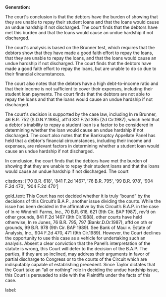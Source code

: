 **Generation:**

 

<answer>
The court's conclusion is that the debtors have the burden of showing that they are unable to repay their student loans and that the loans would cause an undue hardship if not discharged. The court finds that the debtors have met this burden and that the loans would cause an undue hardship if not discharged.

The court's analysis is based on the Brunner test, which requires that the debtors show that they have made a good faith effort to repay the loans, that they are unable to repay the loans, and that the loans would cause an undue hardship if not discharged. The court finds that the debtors have made a good faith effort to repay the loans, but are unable to do so due to their financial circumstances.

The court also notes that the debtors have a high debt-to-income ratio and that their income is not sufficient to cover their expenses, including their student loan payments. The court finds that the debtors are not able to repay the loans and that the loans would cause an undue hardship if not discharged.

The court's decision is supported by the case law, including In re Brunner, 46 B.R. 752 (S.D.N.Y.1985), aff'd 831 F.2d 395 (2d Cir.1987), which held that a debtor's inability to repay a student loan is a factor to be considered in determining whether the loan would cause an undue hardship if not discharged. The court also notes that the Bankruptcy Appellate Panel has held that a debtor's financial circumstances, including their income and expenses, are relevant factors in determining whether a student loan would cause an undue hardship if not discharged.

In conclusion, the court finds that the debtors have met the burden of showing that they are unable to repay their student loans and that the loans would cause an undue hardship if not discharged. The court

citations: ['70 B.R. 618', '841 F.2d 1467', '76 B.R. 795', '99 B.R. 978', '904 F.2d 470', '904 F.2d 470']

gold_text: This Court has not decided whether it is truly “bound” by the decisions of this Circuit’s B.A.P., another issue dividing the courts. While the issue has been decided in the affirmative by this Circuit’s B.A.P. in the case of In re Windmill Farms, Inc., 70 B.R. 618, 621 (9th Cir. BAP 1987), rev’d on other grounds, 841 F.2d 1467 (9th Cir.1988), other courts have held otherwise, In re Junes, 76 B.R. 795, 797 (Bankr.D.Or.1987), affd on oth er grounds, 99 B.R. 978 (9th Cir. BAP 1989). See Bank of Maui v. Estate of Analysis, Inc., 904 F.2d 470, 471 (9th Cir.1989). However, the Court declines the opportunity to use this case as a vehicle for undertaking such an analysis. Absent a clear conviction that the Panel’s interpretation of the statute is wrong, this Court will defer to the decision of the B.A.P. The parties, if they are so inclined, may address their arguments in favor of partial discharge to Congress or to the courts of the Circuit which are indisputably capable of establishing precedent. Since Taylor dictates that the Court take an “all or nothing” role in deciding the undue hardship issue, this Court is persuaded to side with the Plaintiffs under the facts of this case.

label: 